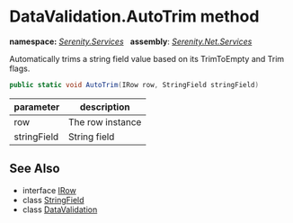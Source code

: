 # DataValidation.AutoTrim method
**namespace:** *[Serenity.Services](../../README.md#serenity.services-namespace)*   **assembly**: *[Serenity.Net.Services](../../README.md)*

Automatically trims a string field value based on its TrimToEmpty and Trim flags.

```csharp
public static void AutoTrim(IRow row, StringField stringField)
```

| parameter | description |
| --- | --- |
| row | The row instance |
| stringField | String field |

## See Also

* interface [IRow](../Serenity.Net.Entity/../../Serenity.Data/IRow.md)
* class [StringField](../Serenity.Net.Entity/../../Serenity.Data/StringField.md)
* class [DataValidation](../DataValidation.md)